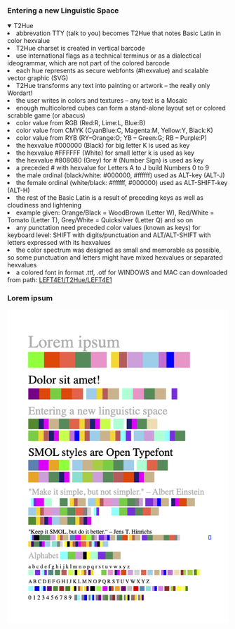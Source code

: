 <h3>Entering a new Linguistic Space</h3>
<details open="open"><summary>T2Hue</summary>
<li>abbrevation TTY (talk to you) becomes T2Hue that notes Basic Latin in color hexvalue</li>
<li>T2Hue charset is created in vertical barcode</li><li>use international flags as a technical terminus or as a dialectical ideogrammar, which are not part of the colored barcode</li><li>each hue represents as secure webfonts (#hexvalue) and scalable vector graphic (SVG)</li><li>T2Hue transforms any text into painting or artwork – the really only Wordart!</li><li>the user writes in colors and textures – any text is a Mosaic</li><li>enough multicolored cubes can form a stand-alone layout set or colored scrabble game (or abacus)</li><li>color value from RGB (Red:R, Lime:L, Blue:B)</li><li>color value from CMYK (CyanBlue:C, Magenta:M, Yellow:Y, Black:K)</li><li>color value from RYB (RY–Orange:O; YB – Green:G; RB – Purple:P)</li><li>the hexvalue #000000 (Black) for big letter K is used as key</li><li>the hexvalue #FFFFFF (White) for small letter k is used as key</li><li>the hexvalue #808080 (Grey) for # (Number Sign) is used as key</li><li>a preceded # with hexvalue for Letters A to J build Numbers 0 to 9</li><li>the male ordinal (black/white: #000000, #ffffff) used as ALT-key (ALT-J)</li><li>the female ordinal (white/black: #ffffff, #000000) used as ALT-SHIFT-key (ALT-H)</li><li>the rest of the Basic Latin is a result of preceding keys as well as cloudiness and lightening</li><li>example given: Orange/Black = WoodBrown (Letter W), Red/White = Tomato (Letter T), Grey/White = Quicksilver (Letter Q) and so on</li><li>any punctation need preceded color values (known as keys) for keyboard level: SHIFT with digits/punctuation and ALT/ALT-SHIFT with letters expressed with its hexvalues</li><li>the color spectrum was designed as small and memorable as possible, so some punctuation and letters might have mixed hexvalues or separated hexvalues</li>
<li>a colored font in format .ttf, .otf for WINDOWS and MAC can downloaded from path: <a href="https://github.com/scifiltr/LEFT4E1/tree/master/T2Hue/">LEFT4E1/T2Hue/LEFT4E1</a></li>
</details>
<h3>Lorem ipsum</h3>
<img src="https://github.com/scifiltr/SMOL/blob/master/fonts/SMOL%20T2Hue%20Lorem%20ipsum.png">

